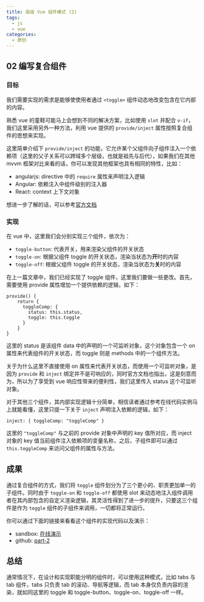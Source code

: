 ```yaml
---
title: 高级 Vue 组件模式 (2)
tags:
  - js
  - vue
categories:
  - 原创
---
```

## 02 编写复合组件

### 目标
我们需要实现的需求是能够使使用者通过 `<toggle>` 组件动态地改变包含在它内部的内容。

熟悉 vue 的童鞋可能马上会想到不同的解决方案，比如使用 `slot` 并配合 `v-if`，我们这里采用另外一种方法，利用 vue 提供的 `provide/inject` 属性按照复合组件的思想来实现。

这里简单介绍下 `provide/inject` 的功能，它允许某个父组件向子组件注入一个依赖项（这里的父子关系可以跨域多个层级，也就是祖先与后代），如果我们在其他 mvvm 框架对比来看的话，你可以发现其他框架也具有相同的特性，比如：
* angularjs: directive 中的 `require` 属性来声明注入逻辑
* Angular: 依赖注入中组件级别的注入器
* React: context 上下文对象

想进一步了解的话，可以参考[官方文档](https://cn.vuejs.org/v2/api/#provide-inject)

### 实现
在 vue 中，这里我们会分别实现三个组件，依次为：
* `toggle-button`: 代表开关，用来渲染父组件的开关状态
* `toggle-on`: 根据父组件 toggle 的开关状态，渲染当状态为**开**时的内容
* `toggle-off`: 根据父组件 toggle 的开关状态，渲染当状态为**关**时的内容

在上一篇文章中，我们已经实现了 toggle 组件，这里我们要做一些更改。首先，需要使用 provide 属性增加一个提供依赖的逻辑，如下：
```
provide() {
    return {
      toggleComp: {
        status: this.status,
        toggle: this.toggle
      }
    }
}
```

这里的 status 是该组件 data 中的声明的一个可监听对象，这个对象包含一个 on 属性来代表组件的开关状态，而 toggle 则是 methods 中的一个组件方法。

关于为什么这里不直接使用 on 属性来代表开关状态，而使用一个可监听对象，是因为 `provide` 和 `inject` 绑定并不是可响应的，同时官方文档也指出，这是刻意而为，所以为了享受到 vue 响应性带来的便利性，我们这里传入 status 这个可监听对象。

对于其他三个组件，其内部实现逻辑十分简单，相信读者通过参考在线代码实例马上就能看懂，这里只提一下关于 `inject` 声明注入依赖的逻辑，如下：
```
inject: { toggleComp: "toggleComp" }
```

这里的 `"toggleComp"` 与之前的 provide 对象中声明的 key 值所对应，而 inject 对象的 key 值当前组件注入依赖项的变量名称，之后，子组件即可以通过 `this.toggleComp` 来访问父组件的属性与方法。

## 成果
通过复合组件的方式，我们将 `toggle` 组件划分为了三个更小的、职责更加单一的子组件。同时由于 `toggle-on` 和 `toggle-off` 都使用 slot 来动态地注入组件调用者在其内部包含的自定义渲染逻辑，其灵活性得到了进一步的提升，只要这三个组件是作为 `toggle` 组件的子组件来调用，一切都将正常运行。

你可以通过下面的链接来看看这个组件的实现代码以及演示：
* sandbox: [在线演示](https://codesandbox.io/s/n021zrjy6j)
* github: [part-2](https://github.com/haoliangwu/advanced-vue-component-patterns/tree/part-2)

## 总结
通常情况下，在设计和实现职能分明的组件时，可以使用这种模式，比如 tabs 与 tab 组件，tabs 只负责 tab 的滚动、导航等逻辑，而 tab 本身仅负责内容的渲染，就如同这里的 toggle 和 toggle-button、toggle-on、toggle-off 一样。